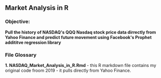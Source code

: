 ## Market Analysis in R

### Objective:
**Pull the history of NASDAQ's QQQ Nasdaq stock price data dirrectly from Yahoo Finance and predict future movement using Facebook's Prophet addititve regression library**

### File Glossary
**1. NASDAQ_Market_Analysis_in_R.Rmd** - this R markdown file contains my original code froom 2019 - it pulls directly from Yahoo Finance.
